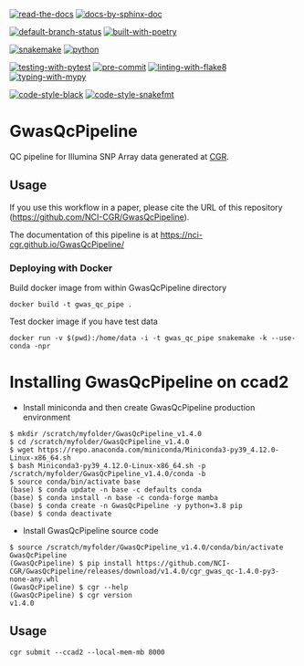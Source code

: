 [![read-the-docs](https://img.shields.io/badge/Check%20Out-The%20Docs-blue.svg)](https://nci-cgr.github.io/GwasQcPipeline/)
[![docs-by-sphinx-doc](https://img.shields.io/badge/Docs%20by-Sphinx-1f425f.svg)](https://www.sphinx-doc.org/)

[![default-branch-status](https://github.com/NCI-CGR/GwasQcPipeline/actions/workflows/python-package.yml/badge.svg)](https://github.com/NCI-CGR/GwasQcPipeline/actions/workflows/python-package.yml)
[![built-with-poetry](https://img.shields.io/badge/Built%20with-Poetry-1f425f.svg)](https://python-poetry.org/)

[![snakemake](https://img.shields.io/badge/snakemake-6.4.1-brightgreen.svg?style=flat)](https://snakemake.readthedocs.io)
[![python](https://img.shields.io/badge/python-3.8-brightgreen.svg)](https://www.python.org/)

[![testing-with-pytest](https://img.shields.io/badge/pytest-enabled-brightgreen.svg)](https://docs.pytest.org/en/stable/)
[![pre-commit](https://img.shields.io/badge/pre--commit-enabled-brightgreen?logo=pre-commit&logoColor=white)](https://github.com/pre-commit/pre-commit)
[![linting-with-flake8](https://img.shields.io/badge/flake8-enabled-brightgreen.svg)](https://flake8.pycqa.org/en/latest/)
[![typing-with-mypy](https://img.shields.io/badge/mypy-enabled-brightgreen.svg)](https://mypy.readthedocs.io/en/stable/index.html)


[![code-style-black](https://img.shields.io/badge/code%20style-black-000000.svg)](https://github.com/psf/black)
[![code-style-snakefmt](https://img.shields.io/badge/code%20style-snakefmt-000000.svg)](https://github.com/snakemake/snakefmt)


# GwasQcPipeline

QC pipeline for Illumina SNP Array data generated at [CGR](https://dceg.cancer.gov/about/organization/cgr).

## Usage

If you use this workflow in a paper, please cite the URL of this repository (https://github.com/NCI-CGR/GwasQcPipeline).

The documentation of this pipeline is at https://nci-cgr.github.io/GwasQcPipeline/

### Deploying with Docker
Build docker image from within GwasQcPipeline directory
```
docker build -t gwas_qc_pipe .
```

Test docker image if you have test data
```
docker run -v $(pwd):/home/data -i -t gwas_qc_pipe snakemake -k --use-conda -npr
```

# Installing GwasQcPipeline on ccad2
- Install miniconda and then create GwasQcPipeline production environment
```
$ mkdir /scratch/myfolder/GwasQcPipeline_v1.4.0
$ cd /scratch/myfolder/GwasQcPipeline_v1.4.0
$ wget https://repo.anaconda.com/miniconda/Miniconda3-py39_4.12.0-Linux-x86_64.sh
$ bash Miniconda3-py39_4.12.0-Linux-x86_64.sh -p /scratch/myfolder/GwasQcPipeline_v1.4.0/conda -b
$ source conda/bin/activate base
(base) $ conda update -n base -c defaults conda
(base) $ conda install -n base -c conda-forge mamba
(base) $ conda create -n GwasQcPipeline -y python=3.8 pip
(base) $ conda deactivate
```
- Install GwasQcPipeline source code
```
$ source /scratch/myfolder/GwasQcPipeline_v1.4.0/conda/bin/activate GwasQcPipeline 
(GwasQcPipeline) $ pip install https://github.com/NCI-CGR/GwasQcPipeline/releases/download/v1.4.0/cgr_gwas_qc-1.4.0-py3-none-any.whl
(GwasQcPipeline) $ cgr --help
(GwasQcPipeline) $ cgr version
v1.4.0
```
## Usage
```cgr submit --ccad2 --local-mem-mb 8000```
